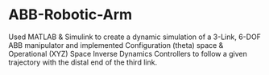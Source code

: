 # ABB-Robotic-Arm
Used MATLAB &amp; Simulink to create a dynamic simulation of a 3-Link, 6-DOF ABB manipulator and implemented Configuration (theta) space &amp; Operational (XYZ) Space Inverse Dynamics Controllers to follow a given trajectory with the distal end of the third link.
